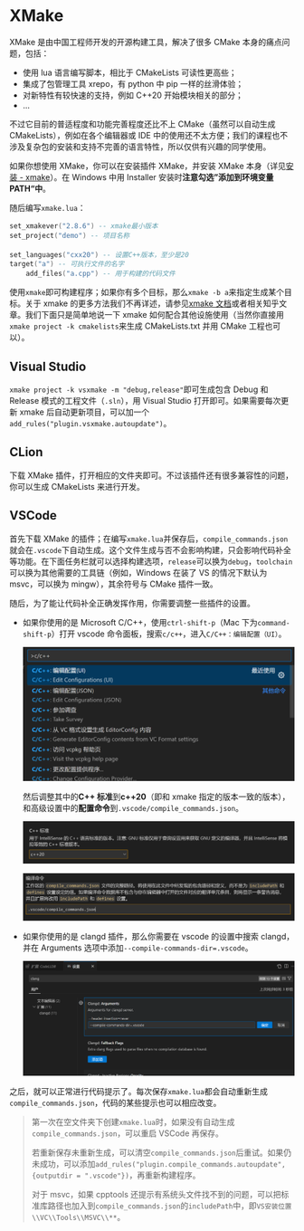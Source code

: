 # XMake

XMake 是由中国工程师开发的开源构建工具，解决了很多 CMake 本身的痛点问题，包括：

+ 使用 lua 语言编写脚本，相比于 CMakeLists 可读性更高些；
+ 集成了包管理工具 xrepo，有 python 中 pip 一样的丝滑体验；
+ 对新特性有较快速的支持，例如 C++20 开始模块相关的部分；
+ ...

不过它目前的普适程度和功能完善程度还比不上 CMake（虽然可以自动生成 CMakeLists），例如在各个编辑器或 IDE 中的使用还不太方便；我们的课程也不涉及复杂包的安装和支持不完善的语言特性，所以仅供有兴趣的同学使用。

如果你想使用 XMake，你可以在安装插件 XMake，并安装 XMake 本身（详见[安装 - xmake](https://xmake.io/#/zh-cn/guide/installation)）。在 Windows 中用 Installer 安装时**注意勾选”添加到环境变量 PATH“中**。

随后编写`xmake.lua`：

```lua
set_xmakever("2.8.6") -- xmake最小版本
set_project("demo") -- 项目名称

set_languages("cxx20") -- 设置C++版本，至少是20
target("a") -- 可执行文件的名字
    add_files("a.cpp") -- 用于构建的代码文件
```

使用`xmake`即可构建程序；如果你有多个目标，那么`xmake -b a`来指定生成某个目标。关于 xmake 的更多方法我们不再详述，请参见[xmake 文档](https://xmake.io)或者相关知乎文章。我们下面只是简单地说一下 xmake 如何配合其他设施使用（当然你直接用`xmake project -k cmakelists`来生成 CMakeLists.txt 并用 CMake 工程也可以）。

## Visual Studio

`xmake project -k vsxmake -m "debug,release"`即可生成包含 Debug 和 Release 模式的工程文件（`.sln`），用 Visual Studio 打开即可。如果需要每次更新 xmake 后自动更新项目，可以加一个`add_rules("plugin.vsxmake.autoupdate")`。

## CLion

下载 XMake 插件，打开相应的文件夹即可。不过该插件还有很多兼容性的问题，你可以生成 CMakeLists 来进行开发。

## VSCode

首先下载 XMake 的插件；在编写`xmake.lua`并保存后，`compile_commands.json`就会在`.vscode`下自动生成。这个文件生成与否不会影响构建，只会影响代码补全等功能。在下面任务栏就可以选择构建选项，`release`可以换为`debug`，`toolchain`可以换为其他需要的工具链（例如，Windows 在装了 VS 的情况下默认为 msvc，可以换为 mingw），其余符号与 CMake 插件一致。

随后，为了能让代码补全正确发挥作用，你需要调整一些插件的设置。

- 如果你使用的是 Microsoft C/C++，使用`ctrl-shift-p`（Mac 下为`command-shift-p`）打开 vscode 命令面板，搜索`c/c++`，进入`C/C++：编辑配置（UI）`。

  ![Cpptools Config](../doc.assets/cpptools_config.png)

  然后调整其中的**C++ 标准**到**c++20**（即和 xmake 指定的版本一致的版本），和高级设置中的**配置命令**到`.vscode/compile_commands.json`。

  ![Cpptools Config Cpp Standard](../doc.assets/cpptools_config_cppstd.png)

  ![Cpptools Config Compile Commands](../doc.assets/cpptools_config_compilecmd.png)

- 如果你使用的是 clangd 插件，那么你需要在 vscode 的设置中搜索 clangd，并在 Arguments 选项中添加`--compile-commands-dir=.vscode`。

  ![Clangd Vscode Setting](../doc.assets/clangd_vscode_argument.png)

之后，就可以正常进行代码提示了。每次保存`xmake.lua`都会自动重新生成`compile_commands.json`，代码的某些提示也可以相应改变。

> 第一次在空文件夹下创建`xmake.lua`时，如果没有自动生成`compile_commands.json`，可以重启 VSCode 再保存。
>
> 若重新保存未重新生成，可以清空`compile_commands.json`后重试。如果仍未成功，可以添加`add_rules("plugin.compile_commands.autoupdate", {outputdir = ".vscode"})`，再重新构建程序。
>
> 对于 msvc，如果 cpptools 还提示有系统头文件找不到的问题，可以把标准库路径也加入到`compile_commands.json`的`includePath`中，即`VS安装位置\\VC\\Tools\\MSVC\\**`。